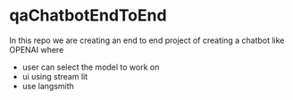 # qaChatbotEndToEnd
In this repo we are creating an end to end project of creating a chatbot like OPENAI where 
- user can select the model to work on
- ui using stream lit
- use langsmith
